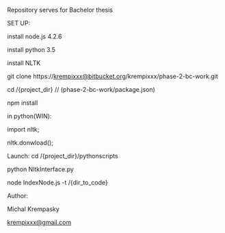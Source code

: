 Repository serves for Bachelor thesis

SET UP:

install node.js 4.2.6

install python 3.5

install NLTK


git clone https://krempixxx@bitbucket.org/krempixxx/phase-2-bc-work.git

cd /{project_dir}    // (phase-2-bc-work/package.json)

npm install

in python(WIN):

import nltk;

nltk.donwload();


Launch:
cd /{project_dir}/pythonscripts

python NltkInterface.py

node IndexNode.js -t /{dir_to_code}


Author:

Michal Krempasky

krempixxx@gmail.com